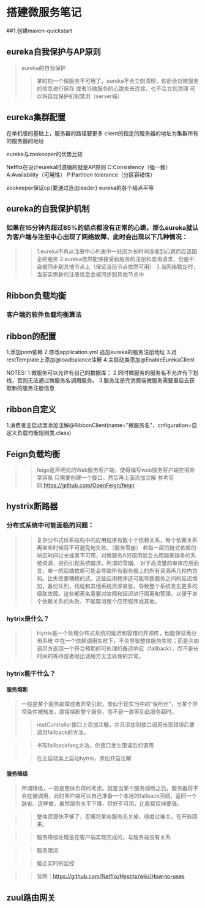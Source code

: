 # 搭建微服务笔记

##1.创建maven-quickstart

## eureka自我保护与AP原则
>eureka的自我保护
>>某时刻一个微服务不可用了，eureka不会立刻清理，依旧会对微服务的信息进行保存
>>或者当微服务的心跳失去连接，也不会立刻清理
>>可以将自我保护机制禁用（server端）

## eureka集群配置
在单机版的基础上，服务器的路径要更多
client的指定的服务器的地址为集群所有的服务器的地址

eureka与zookeeper的优势比较

Netflix在设计eureka时遵循的就是AP原则
C:Consistency（强一致）
A:Availability（可用性）
P:Partition tolerance（分区容错性）

zookeeper保证cp{要通过选出leader}
eureka的各个结点平等

## eureka的自我保护机制
### 如果在15分钟内超过85%的结点都没有正常的心跳，那么eureka就认为客户端与注册中心出现了网络故障，此时会出现以下几种情况：
>>1.eureka不再从注册中心列表中一处因为长时间没收到心跳而应该国企的服务
>>2.eureka依然能够接受新服务的注册和查询请求，但是不会被同步到其他节点上（保证当前节点依然可用）
>>3.当网络稳定时，当前实例新的注册信息会被同步到其他节点中

## Ribbon负载均衡
### 客户端的软件负载均衡算法

## ribbon的配置
1.添加pom依赖
2.修改application.yml 追加eureka的服务注册地址
3.对restTemplate上添加@loadbalance注解
4.主启动类添加@EnableEurekaClient

NOTES:
1.微服务可以允许有自己的数据库；
2.同时微服务的服务名不允许有下划线，否则无法通过微服务名调用服务。
3.服务注册完消费端微服务需要重启去获取新的服务注册信息

## ribbon自定义
1.消费者主启动类添加注解@RibbonClient(name="微服务名"，cnfiguration=自定义负载均衡规则类.class)

## Feign负载均衡
>>feign是声明式的Web服务客户端，使得编写web服务客户端变得非常容易
>>只需要创建一个接口，然后再上面添加注解
>>参考官网:https://github.com/OpenFeign/feign

## hystrix断路器
### 分布式系统中可能面临的问题：
>>复杂分布式体系结构中的应用程序有数十个依赖关系，每个依赖关系再某些时候将不可避免地失败。（服务雪崩）
>>若每一层的链式依赖的响应时间过长或者不可用，对微服务A的调用就会占用越来越多的系统资源，进而引起系统崩溃，所谓的雪崩。
>>对于高流量的单体应用而言，单一的后端依赖可能会导致所有服务器上的所有资源再几秒内饱和。比失败更糟糕的式，这些应用程序还可能导致服务之间的延迟增加，备份队列，线程和其他系统资源紧张，导致整个系统发生更多的级联故障。这些都表名需要对故障和延迟进行隔离和管理，以便于单个依赖关系的失败，不能取消整个应用程序或其他。
### hytrix是什么？
>>Hytrix是一个处理分布式系统的延迟和容错的开源库，他能保证再分布系统 中在一个依赖调用失败下，不会导致整体服务失败；而是会向调用方返回一个符合预期的可处理的备选响应（fallback），而不是长时间的等待或者抛出调用方无法处理的异常。

### hytrix能干什么？

#### 服务熔断
>一般是某个服务故障或者异常引起，类似于现实当中的“保险丝”，当某个异常条件被触发，直接熔断整个服务，而不是一直等到此服务超时。
>>restController接口上添加注解，并且添加到接口调用出现错误后要调用fallback的方法。

>>书写fallbackfang方法，供接口发生错误后的调用

>>在主启动类上启动hytris，添加开启注解

#### 服务降级
>所谓降级，一般是整体负荷的考虑。就是当某个服务熔断之后，服务器将不会在被调用，此时客户端可以自己准备一个本地的fallback回调，返回一个缺省。这样做，虽然服务水平下降，但好歹可用，比直接挂掉要强。

>>整体资源快不够了，忍痛将某些服务先关掉，待度过难关，在开启回来。

>>服务降级处理是在客户端实现完成的，与服务端没有关系




>>服务限流

>>接近实时的监控

>>官网：https://github.com/Netflix/Hystrix/wiki/How-to-uses




## zuul路由网关

## 
